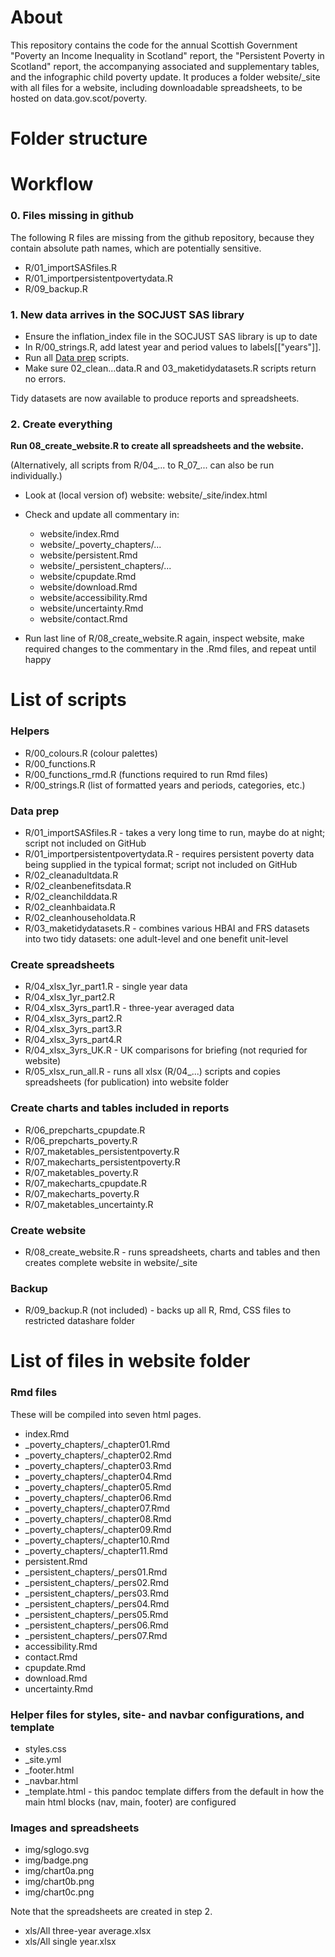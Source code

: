 # About

This repository contains the code for the annual Scottish Government "Poverty an Income Inequality in Scotland" report, the "Persistent Poverty in Scotland" report, the accompanying associated and supplementary tables, and the infographic child poverty update. It produces a folder website/\_site with all files for a website, including downloadable spreadsheets, to be hosted on data.gov.scot/poverty.

# Folder structure



# Workflow

### 0. Files missing in github

The following R files are missing from the github repository, because they contain absolute path names, which are potentially sensitive.

* R/01_importSASfiles.R
* R/01_importpersistentpovertydata.R
* R/09_backup.R

### 1. New data arrives in the SOCJUST SAS library

* Ensure the inflation_index file in the SOCJUST SAS library is up to date
* In R/00_strings.R, add latest year and period values to labels\[\["years"]].
* Run all [Data prep](#dataprep) scripts.
* Make sure 02_clean...data.R and 03_maketidydatasets.R scripts return no errors. 

Tidy datasets are now available to produce reports and spreadsheets.

### 2. Create everything

**Run 08_create_website.R to create all spreadsheets and the website.**

(Alternatively, all scripts from R/04_... to R_07_... can also be run individually.)

* Look at (local version of) website: website/\_site/index.html
* Check and update all commentary in:

  * website/index.Rmd
  * website/\_poverty_chapters/...
  * website/persistent.Rmd
  * website/\_persistent_chapters/...
  * website/cpupdate.Rmd
  * website/download.Rmd
  * website/accessibility.Rmd
  * website/uncertainty.Rmd
  * website/contact.Rmd

* Run last line of R/08_create_website.R again, inspect website, make required changes to the commentary in the .Rmd files, and repeat until happy

# List of scripts

### Helpers

* R/00_colours.R (colour palettes)
* R/00_functions.R
* R/00_functions_rmd.R (functions required to run Rmd files)
* R/00_strings.R (list of formatted years and periods, categories, etc.)

### Data prep<a name="dataprep"></a>

* R/01_importSASfiles.R - takes a very long time to run, maybe do at night; script not included on GitHub
* R/01_importpersistentpovertydata.R - requires persistent poverty data being supplied in the typical format; script not included on GitHub
* R/02_cleanadultdata.R
* R/02_cleanbenefitsdata.R
* R/02_cleanchilddata.R
* R/02_cleanhbaidata.R
* R/02_cleanhouseholdata.R
* R/03_maketidydatasets.R - combines various HBAI and FRS datasets into two tidy datasets: one adult-level and one benefit unit-level

### Create spreadsheets

* R/04_xlsx_1yr_part1.R - single year data
* R/04_xlsx_1yr_part2.R
* R/04_xlsx_3yrs_part1.R - three-year averaged data
* R/04_xlsx_3yrs_part2.R
* R/04_xlsx_3yrs_part3.R
* R/04_xlsx_3yrs_part4.R
* R/04_xlsx_3yrs_UK.R - UK comparisons for briefing (not requried for website)
* R/05_xlsx_run_all.R - runs all xlsx (R/04_...) scripts and copies spreadsheets (for publication) into website folder

### Create charts and tables included in reports

* R/06_prepcharts_cpupdate.R
* R/06_prepcharts_poverty.R
* R/07_maketables_persistentpoverty.R
* R/07_makecharts_persistentpoverty.R
* R/07_maketables_poverty.R
* R/07_makecharts_cpupdate.R
* R/07_makecharts_poverty.R
* R/07_maketables_uncertainty.R

### Create website

* R/08_create_website.R - runs spreadsheets, charts and tables and then creates complete website in website/\_site

### Backup

* R/09_backup.R (not included) - backs up all R, Rmd, CSS files to restricted datashare folder

# List of files in website folder

### Rmd files

These will be compiled into seven html pages.

* index.Rmd
* \_poverty_chapters/\_chapter01.Rmd
* \_poverty_chapters/\_chapter02.Rmd
* \_poverty_chapters/\_chapter03.Rmd
* \_poverty_chapters/\_chapter04.Rmd
* \_poverty_chapters/\_chapter05.Rmd
* \_poverty_chapters/\_chapter06.Rmd
* \_poverty_chapters/\_chapter07.Rmd
* \_poverty_chapters/\_chapter08.Rmd
* \_poverty_chapters/\_chapter09.Rmd
* \_poverty_chapters/\_chapter10.Rmd
* \_poverty_chapters/\_chapter11.Rmd
* persistent.Rmd
* \_persistent_chapters/\_pers01.Rmd
* \_persistent_chapters/\_pers02.Rmd
* \_persistent_chapters/\_pers03.Rmd
* \_persistent_chapters/\_pers04.Rmd
* \_persistent_chapters/\_pers05.Rmd
* \_persistent_chapters/\_pers06.Rmd
* \_persistent_chapters/\_pers07.Rmd
* accessibility.Rmd
* contact.Rmd
* cpupdate.Rmd
* download.Rmd
* uncertainty.Rmd

### Helper files for styles, site- and navbar configurations, and template

* styles.css
* \_site.yml
* \_footer.html
* \_navbar.html
* \_template.html - this pandoc template differs from the default in how the main html blocks (nav, main, footer) are configured

### Images and spreadsheets

* img/sglogo.svg
* img/badge.png
* img/chart0a.png
* img/chart0b.png
* img/chart0c.png

Note that the spreadsheets are created in step 2.

* xls/All three-year average.xlsx
* xls/All single year.xlsx

